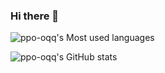 ### Hi there 👋

![ppo-oqq's Most used languages](https://github-readme-stats.vercel.app/api/top-langs/?username=ppo-oqq&layout=compact&hide_border=true&langs_count=10)

![ppo-oqq's GitHub stats](https://github-readme-stats.vercel.app/api?username=ppo-oqq&show_icons=true&theme=transparent)
